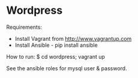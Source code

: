 # Wordpress
Requirements:
- Install Vagrant from http://www.vagrantup.com
- Install Ansible - pip install ansible

How to run:
$ cd wordpress; vagrant up

See the ansible roles for mysql user & password.
